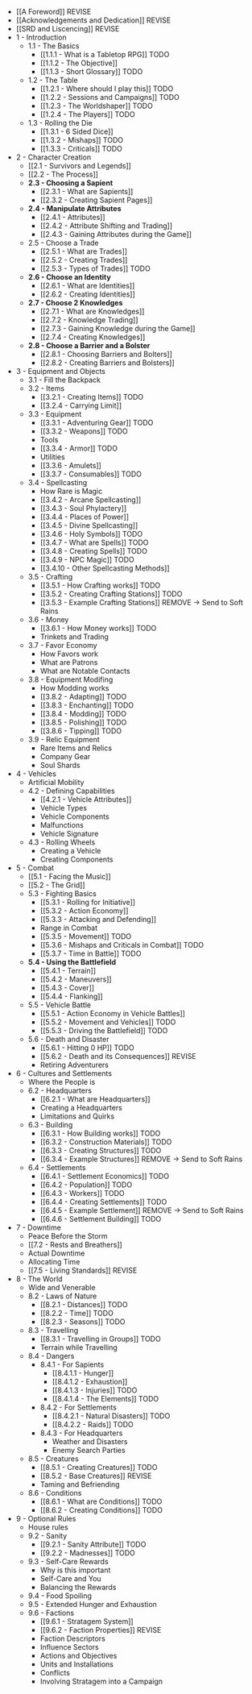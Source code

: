 * [[A Foreword]] REVISE
* [[Acknowledgements and Dedication]] REVISE
* [[SRD and Liscencing]] REVISE
* 1 - Introduction
	* 1.1 - The Basics
		* [[1.1.1 - What is a Tabletop RPG]] TODO
		* [[1.1.2 - The Objective]]
		* [[1.1.3 - Short Glossary]] TODO
	* 1.2 - The Table
		* [[1.2.1 - Where should I play this]] TODO
		* [[1.2.2 - Sessions and Campaigns]] TODO
		* [[1.2.3 - The Worldshaper]] TODO
		* [[1.2.4 - The Players]] TODO
	* 1.3 - Rolling the Die
		* [[1.3.1 - 6 Sided Dice]]
		* [[1.3.2 - Mishaps]] TODO
		* [[1.3.3 - Criticals]] TODO
* 2 - Character Creation
	* [[2.1 - Survivors and Legends]]
	* [[2.2 - The Process]]
	* **2.3 - Choosing a Sapient**
		* [[2.3.1 - What are Sapients]]
		* [[2.3.2 - Creating Sapient Pages]]
	* **2.4 - Manipulate Attributes**
		* [[2.4.1 - Attributes]]
		* [[2.4.2 - Attribute Shifting and Trading]]
		* [[2.4.3 - Gaining Attributes during the Game]]
	* 2.5 - Choose a Trade
		* [[2.5.1 - What are Trades]]
		* [[2.5.2 - Creating Trades]]
		* [[2.5.3 - Types of Trades]] TODO
	* **2.6 - Choose an Identity**
		* [[2.6.1 - What are Identities]]
		* [[2.6.2 - Creating Identities]]
	* **2.7 - Choose 2 Knowledges**
		* [[2.7.1 - What are Knowledges]]
		* [[2.7.2 - Knowledge Trading]]
		* [[2.7.3 - Gaining Knowledge during the Game]]
		* [[2.7.4 - Creating Knowledges]]
	* **2.8 - Choose a Barrier and a Bolster**
		* [[2.8.1 - Choosing Barriers and Bolters]]
		* [[2.8.2 - Creating Barriers and Bolsters]]
* 3 - Equipment and Objects
	* 3.1 - Fill the Backpack
	* 3.2 - Items
		* [[3.2.1 - Creating Items]] TODO
		* [[3.2.4 - Carrying Limit]]
	* 3.3 - Equipment
		* [[3.3.1 - Adventuring Gear]] TODO
		* [[3.3.2 - Weapons]] TODO
		* Tools
		* [[3.3.4 - Armor]] TODO
		* Utilities
		* [[3.3.6 - Amulets]]
		* [[3.3.7 - Consumables]] TODO
	* 3.4 - Spellcasting
		* How Rare is Magic
		* [[3.4.2 - Arcane Spellcasting]]
		* [[3.4.3 - Soul Phylactery]]
		* [[3.4.4 - Places of Power]]
		* [[3.4.5 - Divine Spellcasting]]
		* [[3.4.6 - Holy Symbols]] TODO
		* [[3.4.7 - What are Spells]] TODO
		* [[3.4.8 - Creating Spells]] TODO
		* [[3.4.9 - NPC Magic]] TODO
		* [[3.4.10 - Other Spellcasting Methods]]
	* 3.5 - Crafting
		* [[3.5.1 - How Crafting works]] TODO
		* [[3.5.2 - Creating Crafting Stations]] TODO
		* [[3.5.3 - Example Crafting Stations]] REMOVE -> Send to Soft Rains
	* 3.6 - Money
		* [[3.6.1 - How Money works]] TODO
		* Trinkets and Trading
	* 3.7 - Favor Economy
		* How Favors work
		* What are Patrons
		* What are Notable Contacts
	* 3.8 - Equipment Modifing
		* How Modding works
		* [[3.8.2 - Adapting]] TODO
		* [[3.8.3 - Enchanting]] TODO
		* [[3.8.4 - Modding]] TODO
		* [[3.8.5 - Polishing]] TODO
		* [[3.8.6 - Tipping]] TODO
	* 3.9 - Relic Equipment
		* Rare Items and Relics
		* Company Gear
		* Soul Shards
* 4 - Vehicles
	* Artificial Mobility
	* 4.2 - Defining Capabilities
		* [[4.2.1 - Vehicle Attributes]]
		* Vehicle Types
		* Vehicle Components
		* Malfunctions
		* Vehicle Signature
	* 4.3 - Rolling Wheels
		* Creating a Vehicle
		* Creating Components
* 5 - Combat
	* [[5.1 - Facing the Music]]
	* [[5.2 - The Grid]]
	* 5.3 - Fighting Basics
		* [[5.3.1 - Rolling for Initiative]]
		* [[5.3.2 - Action Economy]]
		* [[5.3.3 - Attacking and Defending]]
		* Range in Combat
		* [[5.3.5 - Movement]] TODO
		* [[5.3.6 - Mishaps and Criticals in Combat]] TODO
		* [[5.3.7 - Time in Battle]] TODO
	* **5.4 - Using the Battlefield**
		* [[5.4.1 - Terrain]]
		* [[5.4.2 - Maneuvers]]
		* [[5.4.3 - Cover]]
		* [[5.4.4 - Flanking]]
	* 5.5 - Vehicle Battle
		* [[5.5.1 - Action Economy in Vehicle Battles]]
		* [[5.5.2 - Movement and Vehicles]] TODO
		* [[5.5.3 - Driving the Battlefield]] TODO
	* 5.6 - Death and Disaster
		* [[5.6.1 - Hitting 0 HP]] TODO
		* [[5.6.2 - Death and its Consequences]] REVISE
		* Retiring Adventurers
*  6 - Cultures and Settlements
	* Where the People is
	* 6.2 - Headquarters
		* [[6.2.1 - What are Headquarters]]
		* Creating a Headquarters
		* Limitations and Quirks
	* 6.3 - Building
		* [[6.3.1 - How Building works]] TODO
		* [[6.3.2 - Construction Materials]] TODO
		* [[6.3.3 - Creating Structures]] TODO
		* [[6.3.4 - Example Structures]] REMOVE -> Send to Soft Rains
	* 6.4 - Settlements
		* [[6.4.1 - Settlement Economics]] TODO
		* [[6.4.2 - Population]] TODO
		* [[6.4.3 - Workers]] TODO
		* [[6.4.4 - Creating Settlements]] TODO
		* [[6.4.5 - Example Settlement]] REMOVE -> Send to Soft Rains
		* [[6.4.6 - Settlement Building]] TODO
* 7 - Downtime
	* Peace Before the Storm
	* [[7.2 - Rests and Breathers]]
	* Actual Downtime
	* Allocating Time
	* [[7.5 - Living Standards]] REVISE
* 8 - The World
	* Wide and Venerable
	* 8.2 - Laws of Nature
		* [[8.2.1 - Distances]] TODO
		* [[8.2.2 - Time]] TODO
		* [[8.2.3 - Seasons]] TODO
	* 8.3 - Travelling
		* [[8.3.1 - Travelling in Groups]] TODO
		* Terrain while Travelling
	* 8.4 - Dangers
		* 8.4.1 - For Sapients
			* [[8.4.1.1 - Hunger]]
			* [[8.4.1.2 - Exhaustion]]
			* [[8.4.1.3 - Injuries]] TODO
			* [[8.4.1.4 - The Elements]] TODO
		* 8.4.2 - For Settlements
			* [[8.4.2.1 - Natural Disasters]] TODO
			* [[8.4.2.2 - Raids]] TODO
		* 8.4.3 - For Headquarters
			* Weather and Disasters
			* Enemy Search Parties
	* 8.5 - Creatures
		* [[8.5.1 - Creating Creatures]] TODO
		* [[8.5.2 - Base Creatures]] REVISE
		* Taming and Befriending
	* 8.6 - Conditions
		* [[8.6.1 - What are Conditions]] TODO
		* [[8.6.2 - Creating Conditions]] TODO
* 9 - Optional Rules
	* House rules
	* 9.2 - Sanity
		* [[9.2.1 - Sanity Attribute]] TODO
		* [[9.2.2 - Madnesses]] TODO
	* 9.3 - Self-Care Rewards
		* Why is this important
		* Self-Care and You
		* Balancing the Rewards
	* 9.4 - Food Spoiling
	* 9.5 - Extended Hunger and Exhaustion
	* 9.6 - Factions
		* [[9.6.1 - Stratagem System]]
		* [[9.6.2 - Faction Properties]] REVISE
		* Faction Descriptors
		* Influence Sectors
		* Actions and Objectives
		* Units and Installations
		* Conflicts
		* Involving Stratagem into a Campaign